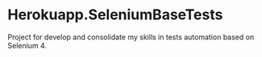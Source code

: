 # Herokuapp.SeleniumBaseTests

Project for develop and consolidate my skills in tests automation based on Selenium 4.
